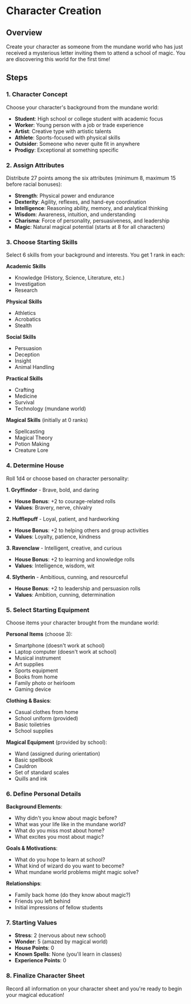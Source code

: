 # Character Creation

## Overview
Create your character as someone from the mundane world who has just received a mysterious letter inviting them to attend a school of magic. You are discovering this world for the first time!

## Steps

### 1. Character Concept
Choose your character's background from the mundane world:
- **Student**: High school or college student with academic focus
- **Worker**: Young person with a job or trade experience  
- **Artist**: Creative type with artistic talents
- **Athlete**: Sports-focused with physical skills
- **Outsider**: Someone who never quite fit in anywhere
- **Prodigy**: Exceptional at something specific

### 2. Assign Attributes
Distribute 27 points among the six attributes (minimum 8, maximum 15 before racial bonuses):

- **Strength**: Physical power and endurance
- **Dexterity**: Agility, reflexes, and hand-eye coordination
- **Intelligence**: Reasoning ability, memory, and analytical thinking
- **Wisdom**: Awareness, intuition, and understanding
- **Charisma**: Force of personality, persuasiveness, and leadership
- **Magic**: Natural magical potential (starts at 8 for all characters)

### 3. Choose Starting Skills
Select 6 skills from your background and interests. You get 1 rank in each:

**Academic Skills**
- Knowledge (History, Science, Literature, etc.)
- Investigation
- Research

**Physical Skills** 
- Athletics
- Acrobatics
- Stealth

**Social Skills**
- Persuasion
- Deception
- Insight
- Animal Handling

**Practical Skills**
- Crafting
- Medicine
- Survival
- Technology (mundane world)

**Magical Skills** (initially at 0 ranks)
- Spellcasting
- Magical Theory
- Potion Making
- Creature Lore

### 4. Determine House
Roll 1d4 or choose based on character personality:

**1. Gryffindor** - Brave, bold, and daring
- **House Bonus**: +2 to courage-related rolls
- **Values**: Bravery, nerve, chivalry

**2. Hufflepuff** - Loyal, patient, and hardworking  
- **House Bonus**: +2 to helping others and group activities
- **Values**: Loyalty, patience, kindness

**3. Ravenclaw** - Intelligent, creative, and curious
- **House Bonus**: +2 to learning and knowledge rolls
- **Values**: Intelligence, wisdom, wit

**4. Slytherin** - Ambitious, cunning, and resourceful
- **House Bonus**: +2 to leadership and persuasion rolls
- **Values**: Ambition, cunning, determination

### 5. Select Starting Equipment
Choose items your character brought from the mundane world:

**Personal Items** (choose 3):
- Smartphone (doesn't work at school)
- Laptop computer (doesn't work at school)  
- Musical instrument
- Art supplies
- Sports equipment
- Books from home
- Family photo or heirloom
- Gaming device

**Clothing & Basics**:
- Casual clothes from home
- School uniform (provided)
- Basic toiletries
- School supplies

**Magical Equipment** (provided by school):
- Wand (assigned during orientation)
- Basic spellbook
- Cauldron
- Set of standard scales
- Quills and ink

### 6. Define Personal Details

**Background Elements**:
- Why didn't you know about magic before?
- What was your life like in the mundane world?
- What do you miss most about home?
- What excites you most about magic?

**Goals & Motivations**:
- What do you hope to learn at school?
- What kind of wizard do you want to become?
- What mundane world problems might magic solve?

**Relationships**:
- Family back home (do they know about magic?)
- Friends you left behind
- Initial impressions of fellow students

### 7. Starting Values
- **Stress**: 2 (nervous about new school)
- **Wonder**: 5 (amazed by magical world)
- **House Points**: 0
- **Known Spells**: None (you'll learn in classes)
- **Experience Points**: 0

### 8. Finalize Character Sheet
Record all information on your character sheet and you're ready to begin your magical education!

